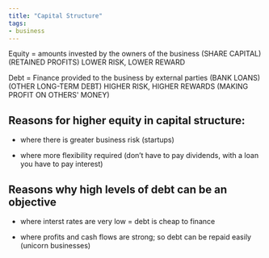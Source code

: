 ```yaml
---
title: "Capital Structure"
tags:
- business
---
```


Equity = amounts invested by the owners of the business (SHARE CAPITAL) (RETAINED PROFITS) LOWER RISK, LOWER REWARD

Debt = Finance provided to the business by external parties (BANK LOANS) (OTHER LONG-TERM DEBT) HIGHER RISK, HIGHER REWARDS (MAKING PROFIT ON OTHERS' MONEY)

## Reasons for higher equity in capital structure:

- where there is greater business risk (startups)

- where more flexibility required (don’t have to pay dividends, with a loan you have to pay interest)


## Reasons why high levels of debt can be an objective

  

- where interst rates are very low = debt is cheap to finance

- where profits and cash flows are strong; so debt can be repaid easily (unicorn businesses)


‎‎